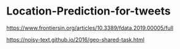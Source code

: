 # Location-Prediction-for-tweets

https://www.frontiersin.org/articles/10.3389/fdata.2019.00005/full

https://noisy-text.github.io/2016/geo-shared-task.html
